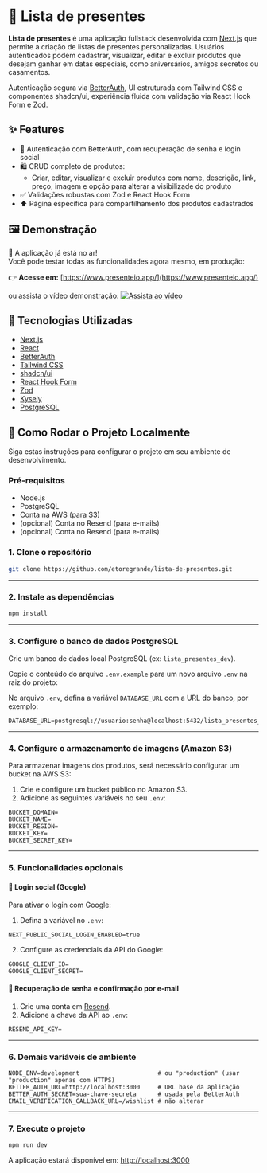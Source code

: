 # 🎁 Lista de presentes

**Lista de presentes** é uma aplicação fullstack desenvolvida com [Next.js](https://nextjs.org/) que permite a criação de listas de presentes personalizadas. Usuários autenticados podem cadastrar, visualizar, editar e excluir produtos que desejam ganhar em datas especiais, como aniversários, amigos secretos ou casamentos.

Autenticação segura via [BetterAuth](https://www.better-auth.com/), UI estruturada com Tailwind CSS e componentes shadcn/ui, experiência fluida com validação via React Hook Form e Zod.

## ✨ Features

- 🔐 Autenticação com BetterAuth, com recuperação de senha e login social
- 🛍️ CRUD completo de produtos:
  - Criar, editar, visualizar e excluir produtos com nome, descrição, link, preço, imagem e opção para alterar a visibilizade do produto
- ✅ Validações robustas com Zod e React Hook Form
- ⬆️ Página específica para compartilhamento dos produtos cadastrados

## 🖼️ Demonstração

🎉 A aplicação já está no ar!  
Você pode testar todas as funcionalidades agora mesmo, em produção:

👉 **Acesse em:** [https://www.presenteio.app/](https://www.presenteio.app/)

ou assista o vídeo demonstração:
[![Assista ao vídeo](https://img.youtube.com/vi/DjThL95ll70/maxresdefault.jpg)](https://www.youtube.com/watch?v=DjThL95ll70)

## 🧠 Tecnologias Utilizadas

- [Next.js](https://nextjs.org/)
- [React](https://reactjs.org/)
- [BetterAuth](https://www.better-auth.com/)
- [Tailwind CSS](https://tailwindcss.com/)
- [shadcn/ui](https://ui.shadcn.com/)
- [React Hook Form](https://react-hook-form.com/)
- [Zod](https://zod.dev/)
- [Kysely](https://kysely.dev/)
- [PostgreSQL](https://www.postgresql.org/)

## 🚀 Como Rodar o Projeto Localmente

Siga estas instruções para configurar o projeto em seu ambiente de desenvolvimento.

### Pré-requisitos

- Node.js
- PostgreSQL
- Conta na AWS (para S3)
- (opcional) Conta no Resend (para e-mails)
- (opcional) Conta no Resend (para e-mails)

### 1. Clone o repositório

```bash
git clone https://github.com/etoregrande/lista-de-presentes.git

```

---

### 2. Instale as dependências

```bash
npm install
```

---

### 3. Configure o banco de dados PostgreSQL

Crie um banco de dados local PostgreSQL (ex: `lista_presentes_dev`).

Copie o conteúdo do arquivo `.env.example` para um novo arquivo `.env` na raiz do projeto:

No arquivo `.env`, defina a variável `DATABASE_URL` com a URL do banco, por exemplo:

```env
DATABASE_URL=postgresql://usuario:senha@localhost:5432/lista_presentes_dev
```

---

### 4. Configure o armazenamento de imagens (Amazon S3)

Para armazenar imagens dos produtos, será necessário configurar um bucket na AWS S3:

1. Crie e configure um bucket público no Amazon S3.
2. Adicione as seguintes variáveis no seu `.env`:

```env
BUCKET_DOMAIN=
BUCKET_NAME=
BUCKET_REGION=
BUCKET_KEY=
BUCKET_SECRET_KEY=
```

---

### 5. Funcionalidades opcionais

#### 🔐 Login social (Google)

Para ativar o login com Google:

1. Defina a variável no `.env`:

```env
NEXT_PUBLIC_SOCIAL_LOGIN_ENABLED=true
```

2. Configure as credenciais da API do Google:

```env
GOOGLE_CLIENT_ID=
GOOGLE_CLIENT_SECRET=
```

#### 📧 Recuperação de senha e confirmação por e-mail

1. Crie uma conta em [Resend](https://resend.com/).
2. Adicione a chave da API ao `.env`:

```env
RESEND_API_KEY=
```

---

### 6. Demais variáveis de ambiente

```env
NODE_ENV=development                      # ou "production" (usar "production" apenas com HTTPS)
BETTER_AUTH_URL=http://localhost:3000     # URL base da aplicação
BETTER_AUTH_SECRET=sua-chave-secreta      # usada pela BetterAuth
EMAIL_VERIFICATION_CALLBACK_URL=/wishlist # não alterar
```

---

### 7. Execute o projeto

```bash
npm run dev
```

A aplicação estará disponível em: [http://localhost:3000](http://localhost:3000)
